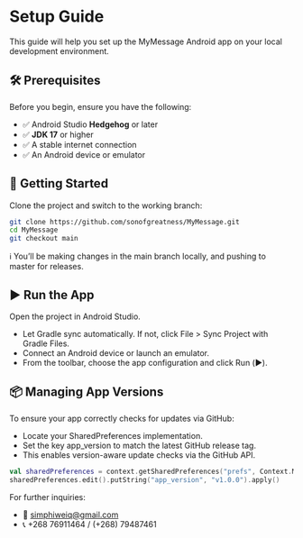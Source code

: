 # Setup Guide

This guide will help you set up the MyMessage Android app on your local development environment.

## 🛠 Prerequisites

Before you begin, ensure you have the following:

- ✅ Android Studio **Hedgehog** or later
- ✅ **JDK 17** or higher
- ✅ A stable internet connection
- ✅ An Android device or emulator

## 🚀 Getting Started

Clone the project and switch to the working branch:

```bash
git clone https://github.com/sonofgreatness/MyMessage.git
cd MyMessage
git checkout main
```

ℹ️ You’ll be making changes in the main branch locally, and pushing to master for releases.


## ▶️ Run the App
Open the project in Android Studio.

- Let Gradle sync automatically. If not, click File > Sync Project with Gradle Files.
- Connect an Android device or launch an emulator.
- From the toolbar, choose the app configuration and click Run (▶️).


## 📦 Managing App Versions
To ensure your app correctly checks for updates via GitHub:

- Locate your SharedPreferences implementation.
- Set the key app_version to match the latest GitHub release tag.
- This enables version-aware update checks via the GitHub API.


```kotlin
val sharedPreferences = context.getSharedPreferences("prefs", Context.MODE_PRIVATE)
sharedPreferences.edit().putString("app_version", "v1.0.0").apply()
```



For further inquiries:

- 📧 [simphiweiq@gmail.com](mailto:simphiweiq@gmail.com)
- 📞 +268 76911464 / (+268) 79487461
